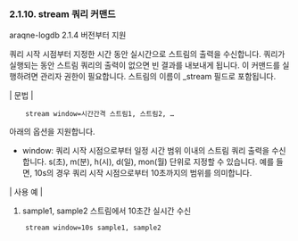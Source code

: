 ### 2.1.10. stream 쿼리 커맨드

araqne-logdb 2.1.4 버전부터 지원

쿼리 시작 시점부터 지정한 시간 동안 실시간으로 스트림의 출력을 수신합니다. 쿼리가 실행되는 동안 스트림 쿼리의 출력이 없으면 빈 결과를 내보내게 됩니다. 이 커맨드를 실행하려면 관리자 권한이 필요합니다. 스트림의 이름이 _stream 필드로 포함됩니다.

\| 문법 \|

~~~~
	stream window=시간간격 스트림1, 스트림2, …
~~~~

아래의 옵션을 지원합니다.

* window: 쿼리 시작 시점으로부터 일정 시간 범위 이내의 스트림 쿼리 출력을 수신합니다. s(초),  m(분), h(시), d(일), mon(월) 단위로 지정할 수 있습니다. 예를 들면, 10s의 경우 쿼리 시작 시점으로부터 10초까지의 범위를 의미합니다.

\| 사용 예 \|

1) sample1, sample2 스트림에서 10초간 실시간 수신

~~~
	stream window=10s sample1, sample2
~~~

